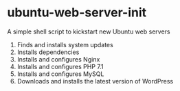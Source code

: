 # ubuntu-web-server-init
A simple shell script to kickstart new Ubuntu web servers

1. Finds and installs system updates
2. Installs dependencies
3. Installs and configures Nginx
4. Installs and configures PHP 7.1
5. Installs and configures MySQL
6. Downloads and installs the latest version of WordPress
